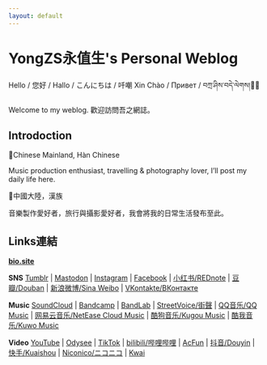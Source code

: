 ```yaml
---
layout: default
---
```


# YongZS永值生's Personal Weblog
Hello / 您好 / Hallo / こんにちは / 吀嘲 Xin Chào / Привет / བཀྲ་ཤིས་བདེ་ལེགས།👋🏼

Welcome to my weblog.
歡迎訪問吾之網誌。


## Introdoction

📍Chinese Mainland, Hàn Chinese

Music production enthusiast, travelling & photography lover, I’ll post my daily life here.

📍中國大陸，漢族

音樂製作愛好者，旅行與攝影愛好者，我會將我的日常生活發布至此。

## Links連結
**[bio.site](https://bio.site/yongzs1218)**

**SNS**
[Tumblr](https://yongzs1218.tumblr.con) |
[Mastodon](https://mastodon.ktachibana.party/@yongzs1218) |
[Instagram](https://www.instagram.com/yongzs1218) |
[Facebook](https://www.facebook.com/yongzs1218) |
[小红书/REDnote](https://www.xiaohongshu.com/user/profile/63d4cc150000000026006370) |
[豆瓣/Douban](https://www.douban.com/people/YongZS1218/?_i=9475653ibAOHuR,9523077ibAOHuR) |
[新浪微博/Sina Weibo](https://weibo.com/u/7451755760) |
[VKontakte/ВКонтакте](https://vk.com/yongzs1218)

**Music**
[SoundCloud](https://soundcloud.com/yongzs1218) |
[Bandcamp](https://yongzs1218.bandcamp.com/) |
[BandLab](https://www.bandlab.com/yongzs1218) |
[StreetVoice/街聲](https://streetvoice.com/YongZS1218/) |
[QQ音乐/QQ Music](https://y.qq.com/n/ryqq/singer/004TlJLl0fnqwh) |
[网易云音乐/NetEase Cloud Music](https://music.163.com/#/artist?id=50000746) |
[酷狗音乐/Kugou Music](https://www.kugou.com/singer/info/6JJVAKDE99F64E/) |
[酷我音乐/Kuwo Music](https://kuwo.cn/singer_detail/8241275)

**Video**
[YouTube](https://www.youtube.com/@yongzs1218) |
[Odysee](https://odysee.com/@yongzs1218) |
[TikTok](https://www.tiktok.com/@yongzs1218) |
[bilibili/哔哩哔哩](https://space.bilibili.com/618957997) |
[AcFun](https://www.acfun.cn/u/51064405) |
[抖音/Douyin](https://www.douyin.com/user/MS4wLjABAAAA6XGuIBDNrQ3rRy7KAczB8CFrBn2CLEFbaUPE5x4k7So) |
[快手/Kuaishou](https://www.kuaishou.com/profile/3xw8cp8hu54y85s) |
[Niconico/ニコニコ](https://www.nicovideo.jp/user/131152965) |
[Kwai](https://m.kwai.com/old/user/@yongzs1218)
